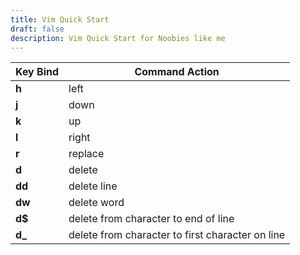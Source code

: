 ```yaml
---
title: Vim Quick Start
draft: false
description: Vim Quick Start for Noobies like me
---
```


| Key Bind | Command Action                                   |
| -------- | ------------------------------------------------ |
| **h**    | left                                             |
| **j**    | down                                             |
| **k**    | up                                               |
| **l**    | right                                            |
| **r**    | replace                                          |
| **d**    | delete                                           |
| **dd**   | delete line                                      |
| **dw**   | delete word                                      |
| **d$**   | delete from character to end of line             |
| **d_**   | delete from character to first character on line |
